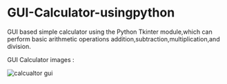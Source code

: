 # GUI-Calculator-usingpython
GUI based simple calculator using the Python Tkinter module,which can perform basic arithmetic operations addition,subtraction,multiplication,and division.


GUI Calculator images :


![calcualtor gui](https://user-images.githubusercontent.com/68479220/156696911-f6aee20b-79c3-4c7f-ad06-47eaa2f5c544.png)
